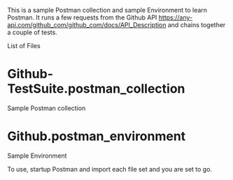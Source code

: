 This is a sample Postman collection and sample Environment to learn Postman.
It runs a few requests from the Github API https://any-api.com/github_com/github_com/docs/API_Description and chains together a couple of tests.

List of Files
# Github-TestSuite.postman_collection
Sample Postman collection

# Github.postman_environment
Sample Environment

To use, startup Postman and import each file set and you are set to go.